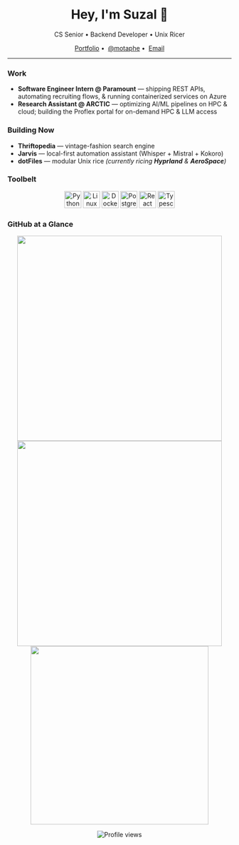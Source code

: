 <h1 align="center">Hey, I'm Suzal 👋</h1>
<p align="center">CS Senior&nbsp;•&nbsp;Backend&nbsp;Developer&nbsp;•&nbsp;Unix&nbsp;Ricer</p>

<p align="center">
  <a href="https://motaphe.github.io">Portfolio</a>&nbsp;•&nbsp;
  <a href="https://twitter.com/motaphe">@motaphe</a>&nbsp;•&nbsp;
  <a href="mailto:suzalregmii@gmail.com">Email</a>
</p>

---

### Work
- **Software Engineer Intern @ Paramount** — shipping REST APIs, automating recruiting flows, & running containerized services on Azure  
- **Research Assistant @ ARCTIC** — optimizing AI/ML pipelines on HPC & cloud; building the Proflex portal for on-demand HPC & LLM access  

### Building Now
- **Thriftopedia** — vintage-fashion search engine  
- **Jarvis** — local-first automation assistant (Whisper + Mistral + Kokoro)
- **dotFiles** — modular Unix rice *(currently ricing **Hyprland** & **AeroSpace**)*  

### Toolbelt
<p align="center">
  <img src="https://cdn.jsdelivr.net/gh/devicons/devicon/icons/python/python-original.svg" height="38" alt="Python" />
  <img src="https://cdn.jsdelivr.net/gh/devicons/devicon/icons/linux/linux-original.svg" height="38" alt="Linux" />
  <img src="https://cdn.jsdelivr.net/gh/devicons/devicon/icons/docker/docker-plain.svg" height="38" alt="Docker" />
  <img src="https://cdn.jsdelivr.net/gh/devicons/devicon/icons/postgresql/postgresql-plain.svg" height="38" alt="PostgreSQL" />
  <img src="https://cdn.jsdelivr.net/gh/devicons/devicon/icons/react/react-original.svg" height="38" alt="React"/>
  <img src="https://cdn.jsdelivr.net/gh/devicons/devicon/icons/typescript/typescript-original.svg" height="38" alt="Typescript"/>
</p>

### GitHub at a Glance
<p align="center">
  <img src="https://github-readme-stats.vercel.app/api?username=motaphe&theme=vue-dark&show_icons=true&hide_border=true&count_private=true" width="460" />
  <br />
  <img src="https://github-readme-streak-stats.herokuapp.com/?user=Motaphe&theme=vue-dark&hide_border=true" width="460" />
  <br />
  <img src="https://github-readme-stats.vercel.app/api/top-langs/?username=Motaphe&theme=vue-dark&show_icons=true&hide_border=true&layout=compact" width="400" />
</p>

<p align="center">
  <img src="https://komarev.com/ghpvc/?username=motaphe&style=flat&color=blue" alt="Profile views" />
</p>
